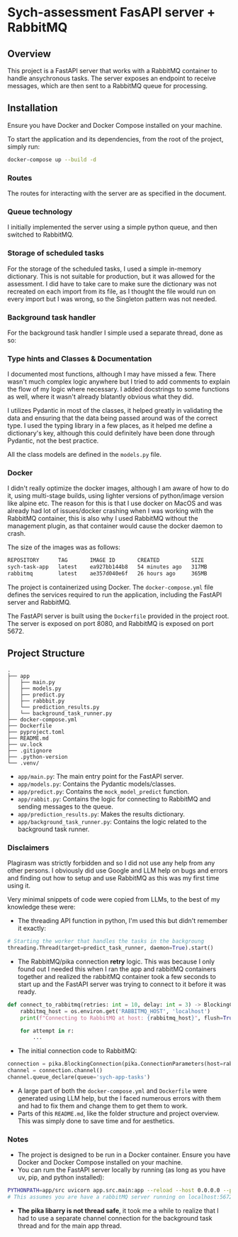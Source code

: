 # Sych-assessment FasAPI server + RabbitMQ

## Overview
This project is a FastAPI server that works with a RabbitMQ container to handle ansychronous tasks. The server exposes an endpoint to receive messages, which are then sent to a RabbitMQ queue for processing.

## Installation
Ensure you have Docker and Docker Compose installed on your machine.

To start the application and its dependencies, from the root of the project, simply run:

```bash
docker-compose up --build -d
```
### Routes
The routes for interacting with the server are as specified in the document.

### Queue technology
I initially implemented the server using a simple python queue, and then switched to RabbitMQ.

### Storage of scheduled tasks
For the storage of the scheduled tasks, I used a simple in-memory dictionary. This is not suitable for production, but it was allowed for the assessment. I did have to take care to make sure the dictionary was not recreated on each import from its file, as I thought the file would run on every import but I was wrong, so the Singleton pattern was not needed.

### Background task handler 
For the background task handler I simple used a separate thread, done as so:

### Type hints and Classes & Documentation
I documented most functions, although I may have missed a few. There wasn't much complex logic anywhere but I tried to add comments to explain the flow of my logic where necessary. I added docstrings to some functions as well, where it wasn't already blatantly obvious what they did.

I utilizes Pydantic in most of the classes, it helped greatly in validating the data and ensuring that the data being passed around was of the correct type. I used the typing library in a few places, as it helped me define a dictionary's key, although this could definitely have been done through Pydantic, not the best practice.

All the class models are defined in the `models.py` file.

### Docker
I didn't really optimize the docker images, although I am aware of how to do it, using multi-stage builds, using lighter versions of python/image version like alpine etc. The reason for this is that I use docker on MacOS and was already had lot of issues/docker crashing when I was working with the RabbitMQ container, this is also why I used RabbitMQ without the management plugin, as that container would cause the docker daemon to crash.

The size of the images was as follows:
```bash
REPOSITORY      TAG       IMAGE ID       CREATED          SIZE
sych-task-app   latest    ea927bb144b8   54 minutes ago   317MB
rabbitmq        latest    ae357d040e6f   26 hours ago     365MB
```

The project is containerized using Docker. The `docker-compose.yml` file defines the services required to run the application, including the FastAPI server and RabbitMQ.

The FastAPI server is built using the `Dockerfile` provided in the project root. The server is exposed on port 8080, and RabbitMQ is exposed on port 5672.

## Project Structure
```plaintext
.
├── app
│   ├── main.py 
│   ├── models.py
│   ├── predict.py
│   ├── rabbbit.py
│   └── prediction_results.py
│   └── background_task_runner.py
├── docker-compose.yml
├── Dockerfile
├── pyproject.toml
├── README.md
├── uv.lock
├── .gitignore
├── .python-version
└── .venv/

```
- `app/main.py`: The main entry point for the FastAPI server.
- `app/models.py`: Contains the Pydantic models/classes.
- `app/predict.py`: Contains the `mock_model_predict` function.
- `app/rabbit.py`: Contains the logic for connecting to RabbitMQ and sending messages to the queue.
- `app/prediction_results.py`: Makes the results dictionary.
- `app/background_task_runner.py`: Contains the logic related to the background task runner.

### Disclaimers
Plagirasm was strictly forbidden and so I did not use any help from any other persons. I obviously did use Google and LLM help on bugs and errors and finding out how to setup and use RabbitMQ as this was my first time using it.

Very minimal snippets of code were copied from LLMs, to the best of my knowledge these were:
-  The threading API function in python, I'm used this but didn't remember it exactly:
```python
# Starting the worker that handles the tasks in the backgroung
threading.Thread(target=predict_task_runner, daemon=True).start()
```
- The RabbitMQ/pika connection **retry** logic. This was because I only found out I needed this when I ran the app and rabbitMQ containers together and realized the rabbitMQ container took a few seconds to start up and the FastAPI server was trying to connect to it before it was ready.
```python
def connect_to_rabbitmq(retries: int = 10, delay: int = 3) -> BlockingChannel:
    rabbitmq_host = os.environ.get('RABBITMQ_HOST', 'localhost')
    print(f"Connecting to RabbitMQ at host: {rabbitmq_host}", flush=True)

    for attempt in r:
        ...
```
- The initial connection code to RabbitMQ: 
```python
connection = pika.BlockingConnection(pika.ConnectionParameters(host=rabbitmq_host))
channel = connection.channel()
channel.queue_declare(queue='sych-app-tasks')
```
- A large part of both the `docker-compose.yml` and `Dockerfile` were generated using LLM help, but the I faced numerous errors with them and had to fix them and change them to get them to work.
- Parts of this `README.md`, like the folder structure and project overview. This was simply done to save time and for aesthetics.

### Notes
- The project is designed to be run in a Docker container. Ensure you have Docker and Docker Compose installed on your machine.
- You can rum the FastAPI server locally by running (as long as you have uv, pip, and python installed):
```bash
PYTHONPATH=app/src uvicorn app.src.main:app --reload --host 0.0.0.0 --port 8080
# This assumes you are have a rabbitMQ server running on localhost:5672
```
- **The pika libarry is not thread safe**, it took me a while to realize that I had to use a separate channel connection for the background task thread and for the main app thread. 
